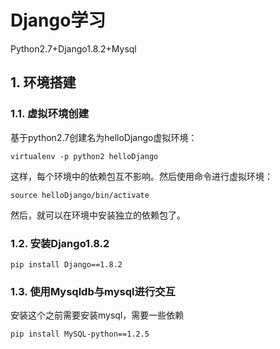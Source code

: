 #  Django学习

Python2.7+Django1.8.2+Mysql

## 1. 环境搭建

### 1.1. 虚拟环境创建

基于python2.7创建名为helloDjango虚拟环境：
```
virtualenv -p python2 helloDjango
```

这样，每个环境中的依赖包互不影响。然后使用命令进行虚拟环境：

```
source helloDjango/bin/activate
```
然后，就可以在环境中安装独立的依赖包了。

### 1.2. 安装Django1.8.2

```
pip install Django==1.8.2
``` 

### 1.3. 使用Mysqldb与mysql进行交互

安装这个之前需要安装mysql，需要一些依赖
```
pip install MySQL-python==1.2.5
```
